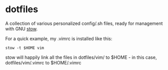 # dotfiles
A collection of various personalized config/.sh files, ready for management
with GNU [stow](https://www.gnu.org/software/stow/#content).

For a quick example, my .vimrc is installed like this:

`stow -t $HOME vim`

stow will happily link all the files in dotfiles/vim/ to $HOME - in this case,
dotfiles/vim/.vimrc to $HOME/.vimrc
